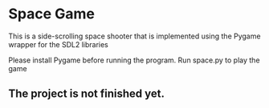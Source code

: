 # Space Game

This is a side-scrolling space shooter that is implemented using the Pygame wrapper for the SDL2 libraries

Please install Pygame before running the program. Run space.py to play the game

## The project is not finished yet.

